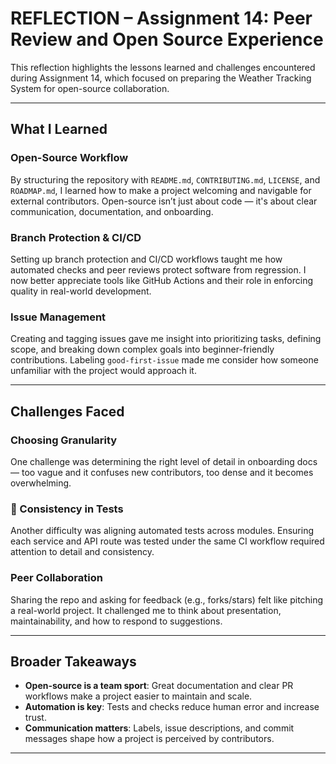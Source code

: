 # REFLECTION – Assignment 14: Peer Review and Open Source Experience

This reflection highlights the lessons learned and challenges encountered during Assignment 14, which focused on preparing the Weather Tracking System for open-source collaboration.

---

## What I Learned

### Open-Source Workflow
By structuring the repository with `README.md`, `CONTRIBUTING.md`, `LICENSE`, and `ROADMAP.md`, I learned how to make a project welcoming and navigable for external contributors. Open-source isn’t just about code — it's about clear communication, documentation, and onboarding.

### Branch Protection & CI/CD
Setting up branch protection and CI/CD workflows taught me how automated checks and peer reviews protect software from regression. I now better appreciate tools like GitHub Actions and their role in enforcing quality in real-world development.

### Issue Management
Creating and tagging issues gave me insight into prioritizing tasks, defining scope, and breaking down complex goals into beginner-friendly contributions. Labeling `good-first-issue` made me consider how someone unfamiliar with the project would approach it.

---

## Challenges Faced

### Choosing Granularity
One challenge was determining the right level of detail in onboarding docs — too vague and it confuses new contributors, too dense and it becomes overwhelming.

### 🧪 Consistency in Tests
Another difficulty was aligning automated tests across modules. Ensuring each service and API route was tested under the same CI workflow required attention to detail and consistency.

### Peer Collaboration
Sharing the repo and asking for feedback (e.g., forks/stars) felt like pitching a real-world project. It challenged me to think about presentation, maintainability, and how to respond to suggestions.

---

## Broader Takeaways

- **Open-source is a team sport**: Great documentation and clear PR workflows make a project easier to maintain and scale.
- **Automation is key**: Tests and checks reduce human error and increase trust.
- **Communication matters**: Labels, issue descriptions, and commit messages shape how a project is perceived by contributors.

---


